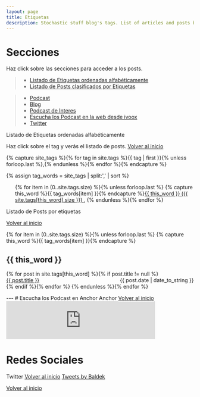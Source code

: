 ```yaml
---
layout: page
title: Etiquetas
description: Stochastic stuff blog's tags. List of articles and posts by tags.
---
```

# Secciones
Haz click sobre las secciones para acceder a los posts.
> * <a href="#seccion4">Listado de Etiquetas ordenadas alfabéticamente</a>
> * <a href="#seccion3">Listado de Posts clasificados por Etiquetas</a>


> * <a href="https://baldek.github.io/tag2#podcast">Podcast</a>
> * <a href="https://baldek.github.io/tag2#Blog">Blog</a>
> * <a href="https://baldek.github.io/tag2#Blog">Podcast de Interes</a>
> * <a href="#seccion1">Escucha los Podcast en la web desde ivoox</a>
> * <a href="#seccion2">Twitter</a>


<a name="seccion4">Listado de Etiquetas ordenadas alfabéticamente</a>  

Haz click sobre el tag y verás el listado de posts.
<a href="#top">Volver al inicio</a>

<!-- Get the tag name for every tag on the site and set them
to the `site_tags` variable. -->
{% capture site_tags %}{% for tag in site.tags %}{{ tag | first }}{% unless forloop.last %},{% endunless %}{% endfor %}{% endcapture %}

<!-- `tag_words` is a sorted array of the tag names. -->
{% assign tag_words = site_tags | split:',' | sort %}

<!-- Build the Page -->

<!-- List of all tags -->
<ul class="tags">
  {% for item in (0..site.tags.size) %}{% unless forloop.last %} {% capture this_word %}{{ tag_words[item] }}{% endcapture %}<a href="#{{ this_word | cgi_escape }}" class="tag">{{ this_word }}
        <span>({{ site.tags[this_word].size }})</span>
      </a> , 
  {% endunless %}{% endfor %}
</ul>


<!-- -----------------------Listado del Posts por Tag-------------------------------------------------------- -->
<div>

<a name="seccion3">Listado de Posts por etiquetas</a>  

<a href="#top">Volver al inicio</a>

{% for item in (0..site.tags.size) %}{% unless forloop.last %}
    {% capture this_word %}{{ tag_words[item] }}{% endcapture %}
    <h2 id="{{ this_word | cgi_escape }}">{{ this_word }}</h2>
    {% for post in site.tags[this_word] %}{% if post.title != null %}
      <div>
        <span style="float: left;">
          <a href="{{ post.url }}">{{ post.title }}</a>
        </span>
        <span style="float: right;">
          {{ post.date | date_to_string }}
        </span>
      </div>
      <div style="clear: both;"></div>
    {% endif %}{% endfor %}
  {% endunless %}{% endfor %}
</div>
---
# Escucha los Podcast en Anchor
<a name="seccion1">Anchor</a>
<a href="#top">Volver al inicio</a>

<iframe src="https://anchor.fm/baldek/embed" height="102px" width="400px" frameborder="0" scrolling="no"></iframe>

# Redes Sociales
<a name="seccion2">Twitter</a>
<a href="#top">Volver al inicio</a>
<a class="twitter-timeline" href="https://twitter.com/ferr4n98">Tweets by Baldek</a> <script async src="//platform.twitter.com/widgets.js" charset="utf-8"></script>

<a href="#top">Volver al inicio</a>

 
